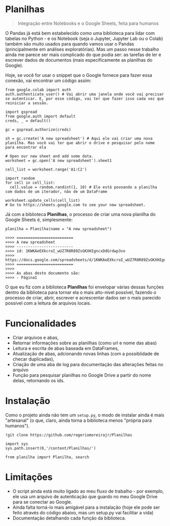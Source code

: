 # Planilhas
> Integração entre Notebooks e o Google Sheets, feita para humanos

O Pandas já está bem estabelecido como uma biblioteca para lidar com tabelas no Python - e os Notebook (seja o Jupyter, Jupyter Lab ou o Colab) também são muito usados para quando vamos usar o Pandas (principalmente em análises exploratórias). Mas um passo nesse trabalho ainda me parece ser mais complicado do que podia ser: as tarefas de ler e escrever dados de documentos (mais especificamente as planilhas do Google).

Hoje, se você for usar o snippet que o Google fornece para fazer essa conexão, vai encontrar um código assim:

```
from google.colab import auth
auth.authenticate_user() # Vai abrir uma janela onde você vai precisar se autenticar. E, por esse código, vai ter que fazer isso cada vez que reiniciar a sessão.

import gspread
from google.auth import default
creds, _ = default()

gc = gspread.authorize(creds)

sh = gc.create('A new spreadsheet') # Aqui ele vai criar uma nova planilha. Mas você vai ter que abrir o drive e pesquisar pelo nome para encontrar ela

# Open our new sheet and add some data.
worksheet = gc.open('A new spreadsheet').sheet1

cell_list = worksheet.range('A1:C2') 

import random
for cell in cell_list:
  cell.value = random.randint(1, 10) # Ele está povoando a planilha com dados de um iterador, não de um DataFrame

worksheet.update_cells(cell_list)
# Go to https://sheets.google.com to see your new spreadsheet.
```
Já com a biblioteca **Planilhas**, o processo de criar uma nova planilha do Google Sheets é, simplesmente:

```
planilha = Planilha(name = "A new spreadsheet")

>>>> =========================
>>>> A new spreadsheet
>>>> -------------------------
>>>> id: 1KWKAeEXkcroI_wUZ7R8R89ZsGKXHIgncxDdGrdwp3vo
>>>> https://docs.google.com/spreadsheets/d/1KWKAeEXkcroI_wUZ7R8R89ZsGKXHIgncxDdGrdwp3vo
>>>> =========================
>>>> 
>>>> As abas deste documento são:
>>>> - Página1
```

O que eu fiz com a biblioteca **Planilhas** foi envelopar várias dessas funções dentro da biblioteca para tornar ela o mais alto-nível possível, fazendo o processo de criar, abrir, escrever e acrescentar dados ser o mais parecido possível com a leitura de arquivos locais.

# Funcionalidades
- Criar arquivos e abas,
- Retornar informações sobre as planilhas (como url e nome das abas)
- Leitura e escrita de abas baseada em DataFrames,
- Atualização de abas, adcionando novas linhas (com a possiblidade de checar duplicadas),
- Criação de uma aba de log para documentação das alterações feitas no arquivo
- Função para pesquisar planilhas no Google Drive a partir do nome delas, retornando os ids.

# Instalação
Como o projeto ainda não tem um `setup.py`, o modo de instalar ainda é mais "artesanal" (o que, claro, ainda torna a biblioteca menos "própria para humanos").
```
!git clone https://github.com/rogeriomoreirajr/Planilhas

import sys
sys.path.insert(0,'/content/Planilhas/')

from planilha import Planilha, search
```

# Limitações
- O script ainda está muito ligado ao meu fluxo de trabalho - por exemplo, ele usa um arquivo de autenticação que guardo no meu Google Drive para se conectar ao Google.
- Ainda falta torná-lo mais amigável para a instalação (hoje ele pode ser feito através do código abaixo, mas um setup.py vai facilitar a vida)
- Documentação detalhando cada função da biblioteca.
